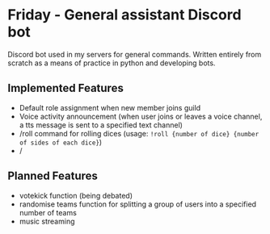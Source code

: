 # Friday - General assistant Discord bot

Discord bot used in my servers for general commands. Written entirely from scratch as 
a means of practice in python and developing bots.

## Implemented Features
* Default role assignment when new member joins guild
* Voice activity announcement (when user joins or leaves a voice channel, a tts message is sent to a specified text channel)
* /roll command for rolling dices (usage: `!roll {number of dice} {number of sides of each dice}`)
* /

## Planned Features
* votekick function (being debated)
* randomise teams function for splitting a group of users into a specified number of teams
* music streaming